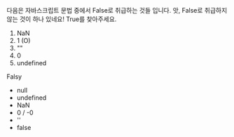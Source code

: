 다음은 자바스크립트 문법 중에서 False로 취급하는 것들 입니다. 앗, False로 취급하지 않는 것이 하나 있네요! True를 찾아주세요.

1)  NaN
2)  1 (O)
3)  ""
4)  0
5)  undefined

Falsy
* null
* undefined
* NaN
* 0 / -0
* ''
* false